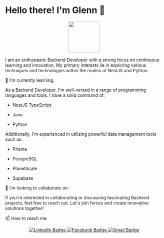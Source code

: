 # Hello there! I'm Glenn 👋

<div id="header" align="center">
  <img src="https://tenor.com/view/programmer-gif-19019116" width="100"/>
</div>

I am an enthusiastic Backend Developer with a strong focus on continuous learning and innovation. 
My primary interests lie in exploring various techniques and technologies within the realms of NestJS and Python.

🌱 I’m currently learning:

As a Backend Developer, I'm well-versed in a range of programming languages and tools.
I have a solid command of:
 - NestJS TypeScript 
 * Java 
 + Python
 
Additionally, I'm experienced in utilizing powerful data management tools such as:
  - Prisma
  * PostgreSQL
  + PlanetScale
  - Supabase
  
  
👯 I’m looking to collaborate on:



  If you're interested in collaborating or discussing fascinating Backend projects, feel free to reach out. Let's join forces and create innovative solutions together!


📫 How to reach me:
<div id="badges" align="center">
  <a href="https://www.linkedin.com/in/glenn-michael-nituda-04a131168/">
    <img src="https://img.shields.io/badge/LinkedIn-blue?style=for-the-badge&logo=linkedin&logoColor=white" alt="LinkedIn Badge"/>
  </a>
  <a href="https://www.facebook.com/glenn.nituda/">
    <img src="https://img.shields.io/badge/Facebook-1877F2?style=for-the-badge&logo=facebook&logoColor=white" alt="Facebook Badge"/>
  </a>
  <a href="gnituda05@gmail.com">
    <img src="https://img.shields.io/badge/Gmail-D14836?style=for-the-badge&logo=gmail&logoColor=white" alt="Gmail Badge"/>
  </a>
</div>

<!--
**gnituda05/gnituda05** is a ✨ _special_ ✨ repository because its `README.md` (this file) appears on your GitHub profile.

Here are some ideas to get you started:

- 🔭 I’m currently working on ...
- 🌱 I’m currently learning ...
- 👯 I’m looking to collaborate on ...
- 🤔 I’m looking for help with ...
- 💬 Ask me about ...
- 📫 How to reach me: ...
- 😄 Pronouns: ...
- ⚡ Fun fact: ...
-->
